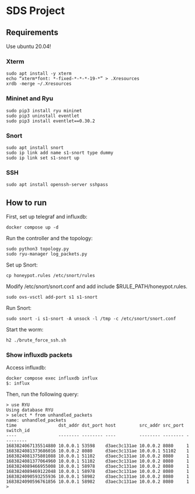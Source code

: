# SDS Project

## Requirements

Use ubuntu 20.04!

### Xterm
```
sudo apt install -y xterm
echo “xterm*font: *-fixed-*-*-*-19-*” > .Xresources
xrdb -merge ~/.Xresources
```

### Mininet and Ryu
```
sudo pip3 install ryu mininet
sudo pip3 uninstall eventlet
sudo pip3 install eventlet==0.30.2
```

### Snort
```
sudo apt install snort
sudo ip link add name s1-snort type dummy
sudo ip link set s1-snort up
```

### SSH
```
sudo apt install openssh-server sshpass
```


## How to run
First, set up telegraf and influxdb:

```
docker compose up -d
```

Run the controller and the topology:
```
sudo python3 topology.py
sudo ryu-manager log_packets.py
```

Set up Snort:
```
cp honeypot.rules /etc/snort/rules
```

Modify /etc/snort/snort.conf and add include $RULE_PATH/honeypot.rules.

```
sudo ovs-vsctl add-port s1 s1-snort
```

Run Snort:
```
sudo snort -i s1-snort -A unsock -l /tmp -c /etc/snort/snort.conf
```

Start the worm:
```
h2 ./brute_force_ssh.sh
```

### Show influxdb packets
Access influxdb:

```
docker compose exec influxdb influx
$: influx
```

Then, run the following query:
```
> use RYU
Using database RYU
> select * from unhandled_packets
name: unhandled_packets
time                dst_addr dst_port host         src_addr src_port switch_id
----                -------- -------- ----         -------- -------- ---------
1683824067135514880 10.0.0.1 53598    d3aec3c131ae 10.0.0.2 8080     1
1683824081373686016 10.0.0.2 8080     d3aec3c131ae 10.0.0.1 51102    1
1683824081375801088 10.0.0.1 51102    d3aec3c131ae 10.0.0.2 8080     1
1683824081377064960 10.0.0.1 51102    d3aec3c131ae 10.0.0.2 8080     1
1683824089466955008 10.0.0.1 58978    d3aec3c131ae 10.0.0.2 8080     1
1683824089469122048 10.0.0.1 58978    d3aec3c131ae 10.0.0.2 8080     1
1683824090593255936 10.0.0.1 58982    d3aec3c131ae 10.0.0.2 8080     1
1683824090596761856 10.0.0.1 58982    d3aec3c131ae 10.0.0.2 8080     1
>
```


